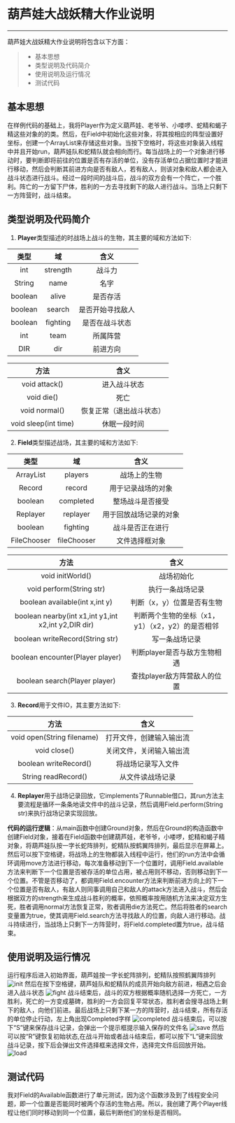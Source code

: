 ﻿# 葫芦娃大战妖精大作业说明

---

葫芦娃大战妖精大作业说明将包含以下方面：
> * 基本思想
> * 类型说明及代码简介
> * 使用说明及运行情况
> * 测试代码



## 基本思想

在样例代码的基础上，我将Player作为定义葫芦娃、老爷爷、小喽啰、蛇精和蝎子精这些对象的的类。然后，在Field中初始化这些对象，将其按相应的阵型设置好坐标，创建一个ArrayList来存储这些对象。当按下空格时，将这些对象装入线程中并且开始run，葫芦娃队和蛇精队就会相向而行。每当战场上的一个对象进行移动时，要判断即将前往的位置是否有存活的单位，没有存活单位占据位置时才能进行移动，然后会判断其前进方向是否有敌人，若有敌人，则该对象和敌人都会进入战斗状态进行战斗。经过一段时间的战斗后，战斗的双方会有一个阵亡，一个胜利。阵亡的一方留下尸体，胜利的一方去寻找剩下的敌人进行战斗。当场上只剩下一方阵营时，战斗结束。

## 类型说明及代码简介


1. **Player**类型描述的时战场上战斗的生物，其主要的域和方法如下:

| 类型   |  域  |  含义  |
| :----: | :----:  | :----:  |
| int | strength  | 战斗力 |
| String| name | 名字 |
| boolean | alive | 是否存活 |
| boolean | search | 是否开始寻找敌人 |
| boolean | fighting | 是否在战斗状态 |
| int | team | 所属阵营 |
| DIR | dir | 前进方向 |


| 方法  |  含义  |
| :----: | :----:  |
| void attack()  |  进入战斗状态  |
| void die()  |  死亡  |
| void normal()  |  恢复正常（退出战斗状态）  |
| void sleep(int time) | 休眠一段时间 |

2. **Field**类型描述战场，其主要的域和方法如下:

| 类型   |  域  |  含义  |
| :----: | :----:  | :----:  |
| ArrayList<Player> | players  | 战场上的生物 |
| Record | record | 用于记录战场的对象 |
| boolean | completed | 整场战斗是否接受 |
| Replayer | replayer | 用于回放战场记录的对象 |
| boolean | fighting | 战斗是否正在进行 |
| FileChooser | fileChooser | 文件选择框对象 |

| 方法  |  含义  |
| :----: | :----:  |
| void initWorld()  |  战场初始化 |
| void perform(String str)  |  执行一条战场记录  |
| boolean available(int x,int y) |  判断（x，y）位置是否有生物  |
| boolean nearby(int x1,int y1,int x2,int y2,DIR dir) | 判断两个生物的坐标（x1，y1）（x2，y2）的是否相邻 |
|  boolean writeRecord(String str) | 写一条战场记录 |
|  boolean encounter(Player player) |  判断player是否与敌方生物相遇  |
| boolean search(Player player) |  查找player敌方阵营敌人的位置  |

3. **Record**用于文件IO，其主要方法如下:

| 方法  |  含义  |
| :----: | :----:  |
| void open(String filename)  |  打开文件，创建输入输出流 |
| void close()  |  关闭文件，关闭输入输出流  |
| boolean writeRecord() |  将战场记录写入文件  |
| String readRecord() | 从文件读战场记录 |

4. **Replayer**用于战场记录回放，它implements了Runnable借口，其run方法主要流程是循环一条条地读文件中的战斗记录，然后调用Field.perform(String str)来执行战场记录实现回放。


**代码的运行逻辑**：从main函数中创建Ground对象，然后在Ground的构造函数中创建Field对象，接着在Field函数中创建葫芦娃，老爷爷，小喽啰，蛇精和蝎子精对象，将葫芦娃队按一字长蛇阵排列，蛇精队按鹤翼阵排列，最后显示在屏幕上。然后可以按下空格键，将战场上的生物都装入线程中运行，他们的run方法中会循环调用move方法进行移动，每次准备移动到下一个位置时，调用Field.available方法来判断下一个位置是否被存活的单位占用，被占用则不移动，否则移动到下一个位置。不管是否移动了，都调用Field.encounter方法来判断前进方向上的下一个位置是否有敌人，有敌人则同事调用自己和敌人的attack方法进入战斗，然后会根据双方的strength来生成战斗胜利的概率，依照概率按用随机方法来决定双方生死，胜者调用normal方法恢复正常，败者调用die方法死亡。然后将胜者的search变量置为true，使其调用Field.search方法寻找敌人的位置，向敌人进行移动。战斗持续进行，当战场上只剩下一方阵营时，将Field.completed置为true，战斗结束。


## 使用说明及运行情况

运行程序后进入初始界面，葫芦娃按一字长蛇阵排列，蛇精队按照鹤翼阵排列
![init](https://wx4.sinaimg.cn/mw690/006VQp4jgy1fnjdt1s03fj30xf0iv1kx.jpg)
然后在按下空格键，葫芦娃队和蛇精队的成员开始向敌方前进，相遇之后会进入战斗状态
![fight](https://wx2.sinaimg.cn/mw690/006VQp4jgy1fnjdt1rs81j30xf0iv7w6.jpg)
战斗结束后，战斗的双方根据概率随机选择一方死亡，一方胜利，死亡的一方变成墓碑，胜利的一方会回复平常状态，胜利者会搜寻战场上剩下的敌人，向他们前进。最后战场上只剩下某一方的阵营时，战斗结束，所有存活的单位停止行动，左上角出现Completed字样
![completed](https://wx2.sinaimg.cn/mw690/006VQp4jgy1fnjdt1ltlzj30xf0iv1kd.jpg)
战斗结束后，可以按下“S”键来保存战斗记录，会弹出一个提示框提示输入保存的文件名
![save](https://wx1.sinaimg.cn/mw690/006VQp4jgy1fnjdt1kf19j30xf0ivkho.jpg)
然后可以按“R”键恢复初始状态,在战斗开始或者战斗结束后，都可以按下“L”键来回放战斗记录，按下后会弹出文件选择框来选择文件，选择完文件后回放开始。
![load](https://wx2.sinaimg.cn/mw690/006VQp4jgy1fnjdt17286j30xf0iv7rj.jpg)

## 测试代码

我对Field的Available函数进行了单元测试，因为这个函数涉及到了线程安全问题，即一个位置是否能同时被两个存活的生物占用。所以，我创建了两个Player线程让他们同时移动到同一个位置，最后判断他们的坐标是否相同。
